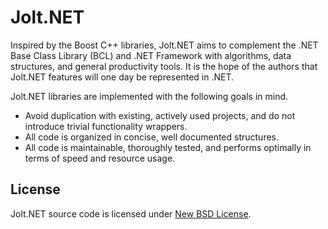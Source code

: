 # Jolt.NET

Inspired by the Boost C++ libraries, Jolt.NET aims to complement the .NET Base Class Library (BCL) and .NET Framework with algorithms, data structures, and general productivity tools. It is the hope of the authors that Jolt.NET features will one day be represented in .NET.

Jolt.NET libraries are implemented with the following goals in mind.

* Avoid duplication with existing, actively used projects, and do not introduce trivial functionality wrappers.
* All code is organized in concise, well documented structures.
* All code is maintainable, thoroughly tested, and performs optimally in terms of speed and resource usage.


## License

Jolt.NET source code is licensed under [New BSD License](LICENSE.txt).
